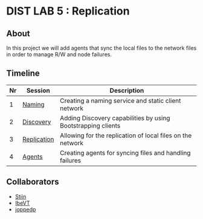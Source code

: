 # DIST LAB 5 : Replication

## About

In this project we will add agents that sync the local files to the network files in order to manage R/W and node failures.

## Timeline

| Nr | Session | Description |
|----| ------- | ----------- |
| 1  | [Naming](https://github.com/PJLys/DIST_LAB_3) | Creating a naming service and static client network |
| 2  | [Discovery](https://github.com/Stijn008/DIST_LAB_4) | Adding Discovery capabilities by using Bootstrapping clients |
| 3  | [Replication](https://github.com/PJLys/DIST_LAB_5) | Allowing for the replication of local files on the network |
| 4  | [Agents](https://github.com/PJLys/DIST_LAB_6) | Creating agents for syncing files and handling failures |

## Collaborators

- [Stijn](https://github.com/Stijn008)
- [IbeVT](https://github.com/IbeVT)
- [joppedp](https://github.com/joppedp01)

